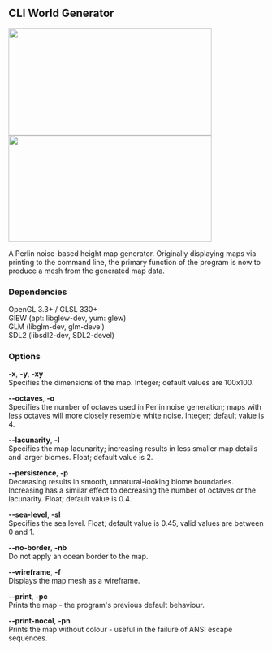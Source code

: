 ## CLI World Generator
<img src="https://i.imgur.com/4TUrKIH.jpg" width=400 height=210><img src="https://i.imgur.com/sDqgUzr.jpg" width=400 height=210>

A Perlin noise-based height map generator. Originally displaying maps via printing to the command line, the primary function of the program is now to produce a mesh from the generated map data.


### Dependencies
OpenGL 3.3+ / GLSL 330+<br>
GlEW (apt: libglew-dev, yum: glew)<br>
GLM (libglm-dev, glm-devel)<br>
SDL2 (libsdl2-dev, SDL2-devel)<br>


### Options
<b>-x</b>, <b>-y</b>, <b>-xy</b><br>
Specifies the dimensions of the map. Integer; default values are 100x100.

<b>--octaves</b>, <b>-o</b><br>
Specifies the number of octaves used in Perlin noise generation; maps with less octaves will more closely resemble white noise. Integer; default value is 4.

<b>--lacunarity</b>, <b>-l</b><br>
Specifies the map lacunarity; increasing results in less smaller map details and larger biomes. Float; default value is 2.

<b>--persistence</b>, <b>-p</b><br>
Decreasing results in smooth, unnatural-looking biome boundaries. Increasing has a similar effect to decreasing the number of octaves or the lacunarity. Float; default value is 0.4.

<b>--sea-level</b>, <b>-sl</b><br>
Specifies the sea level. Float; default value is 0.45, valid values are between 0 and 1.

<b>--no-border</b>, <b>-nb</b><br>
Do not apply an ocean border to the map.

<b>--wireframe</b>, <b>-f</b><br>
Displays the map mesh as a wireframe.

<b>--print</b>, <b>-pc</b><br>
Prints the map - the program's previous default behaviour.

<b>--print-nocol</b>, <b>-pn</b><br>
Prints the map without colour - useful in the failure of ANSI escape sequences.
